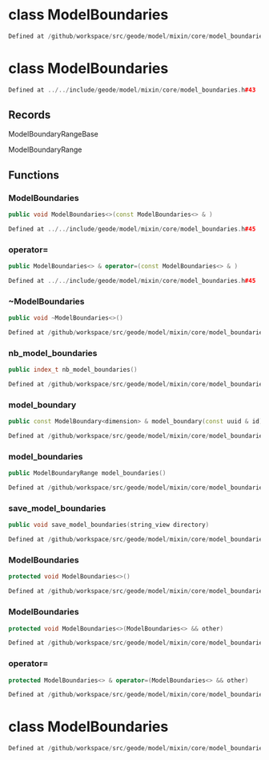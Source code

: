 # class ModelBoundaries

```cpp
Defined at /github/workspace/src/geode/model/mixin/core/model_boundaries.cpp#291
```

# class ModelBoundaries

```cpp
Defined at ../../include/geode/model/mixin/core/model_boundaries.h#43
```

## Records

ModelBoundaryRangeBase

ModelBoundaryRange



## Functions

### ModelBoundaries

```cpp
public void ModelBoundaries<>(const ModelBoundaries<> & )
```

```cpp
Defined at ../../include/geode/model/mixin/core/model_boundaries.h#45
```

### operator=

```cpp
public ModelBoundaries<> & operator=(const ModelBoundaries<> & )
```

```cpp
Defined at ../../include/geode/model/mixin/core/model_boundaries.h#45
```

### ~ModelBoundaries

```cpp
public void ~ModelBoundaries<>()
```

```cpp
Defined at /github/workspace/src/geode/model/mixin/core/model_boundaries.cpp#60
```

### nb_model_boundaries

```cpp
public index_t nb_model_boundaries()
```

```cpp
Defined at /github/workspace/src/geode/model/mixin/core/model_boundaries.cpp#65
```

### model_boundary

```cpp
public const ModelBoundary<dimension> & model_boundary(const uuid & id)
```

```cpp
Defined at /github/workspace/src/geode/model/mixin/core/model_boundaries.cpp#71
```

### model_boundaries

```cpp
public ModelBoundaryRange model_boundaries()
```

```cpp
Defined at /github/workspace/src/geode/model/mixin/core/model_boundaries.cpp#102
```

### save_model_boundaries

```cpp
public void save_model_boundaries(string_view directory)
```

```cpp
Defined at /github/workspace/src/geode/model/mixin/core/model_boundaries.cpp#86
```

### ModelBoundaries

```cpp
protected void ModelBoundaries<>()
```

```cpp
Defined at /github/workspace/src/geode/model/mixin/core/model_boundaries.cpp#41
```

### ModelBoundaries

```cpp
protected void ModelBoundaries<>(ModelBoundaries<> && other)
```

```cpp
Defined at /github/workspace/src/geode/model/mixin/core/model_boundaries.cpp#46
```

### operator=

```cpp
protected ModelBoundaries<> & operator=(ModelBoundaries<> && other)
```

```cpp
Defined at /github/workspace/src/geode/model/mixin/core/model_boundaries.cpp#52
```



# class ModelBoundaries

```cpp
Defined at /github/workspace/src/geode/model/mixin/core/model_boundaries.cpp#290
```

